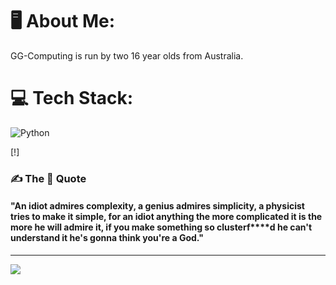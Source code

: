 # 🖥️ About Me:
GG-Computing is run by two 16 year olds from Australia.


# 💻 Tech Stack:
![Python](https://img.shields.io/badge/python-3670A0?style=for-the-badge&logo=python&logoColor=ffdd54)

[!]
### ✍️ The 🐐 Quote
#### "An idiot admires complexity, a genius admires simplicity, a physicist tries to make it simple, for an idiot anything the more complicated it is the more he will admire it, if you make something so clusterf****d he can't understand it he's gonna think you're a God."

---
[![](https://visitcount.itsvg.in/api?id=og-technologies&icon=9&color=3)](https://visitcount.itsvg.in)
